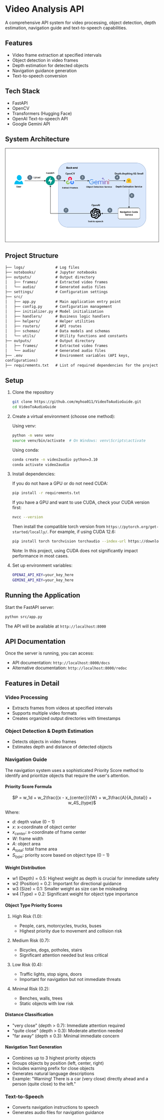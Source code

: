 # Video Analysis API

A comprehensive API system for video processing, object detection, depth estimation, navigation guide and text-to-speech capabilities.

## Features

- Video frame extraction at specified intervals
- Object detection in video frames
- Depth estimation for detected objects
- Navigation guidance generation
- Text-to-speech conversion

## Tech Stack

- FastAPI
- OpenCV
- Transformers (Hugging Face)
- OpenAI Text-to-speech API
- Google Gemini API

## **System Architecture**
![System Architecture](./assets/images/video-to-audio-app-architecture.png)
## Project Structure

```plaintext
├── logs/              # Log files
├── notebooks/         # Jupyter notebooks
├── outputs/           # Output directory
│   ├── frames/        # Extracted video frames
│   └── audio/         # Generated audio files
├── settings/          # Configuration settings
├── src/
│   ├── app.py         # Main application entry point
│   ├── config.py      # Configuration management
│   ├── initializer.py # Model initialization
│   ├── handlers/      # Business logic handlers
│   ├── helpers/       # Helper utilities
│   ├── routers/       # API routes
│   ├── schemas/       # Data models and schemas
│   └── utils/         # Utility functions and constants
├── outputs/           # Output directory
│   ├── frames/        # Extracted video frames
│   └── audio/         # Generated audio files
├── .env               # Environment variables (API keys, configurations)
├── requirements.txt   # List of required dependencies for the project
```

## Setup

1. Clone the repository
    ```bash
    git clone https://github.com/myhoa011/VideoToAudioGuide.git
    cd VideoToAudioGuide
    ```
2. Create a virtual environment (choose one method):

    Using venv:
    ```bash
    python -m venv venv
    source venv/bin/activate  # On Windows: venv\Scripts\activate
    ```

    Using conda:
    ```bash
    conda create -n video2audio python=3.10
    conda activate video2audio
    ```

3. Install dependencies:

    If you do not have a GPU or do not need CUDA:
    ```bash
    pip install -r requirements.txt
    ```

    If you have a GPU and want to use CUDA, check your CUDA version first:
    ```bash
    nvcc --version
    ```

    Then install the compatible torch version from `https://pytorch.org/get-started/locally/`. For example, if using CUDA 12.6:
    ```bash
    pip install torch torchvision torchaudio --index-url https://download.pytorch.org/whl/cu126
    ```

    Note: In this project, using CUDA does not significantly impact performance in most cases.

4. Set up environment variables:
    ```bash
    OPENAI_API_KEY=your_key_here
    GEMINI_API_KEY=your_key_here
    ```

## Running the Application

Start the FastAPI server:

```bash
python src/app.py
```

The API will be available at `http://localhost:8000`

## API Documentation

Once the server is running, you can access:
- API documentation: `http://localhost:8000/docs`
- Alternative documentation: `http://localhost:8000/redoc`

## Features in Detail

### Video Processing
- Extracts frames from videos at specified intervals
- Supports multiple video formats
- Creates organized output directories with timestamps

### Object Detection & Depth Estimation
- Detects objects in video frames
- Estimates depth and distance of detected objects

### Navigation Guide
The navigation system uses a sophisticated Priority Score method to identify and prioritize objects that require the user's attention. 

#### Priority Score Formula
<div align="center">

$P = w_1d + w_2\frac{(x - x_{center})}{W} + w_3\frac{A}{A_{total}} + w_4S_{type}$
</div>

Where:
- $d$: depth value $(0-1)$
- $x$: x-coordinate of object center
- $x_{center}$: x-coordinate of frame center
- $W$: frame width
- $A$: object area
- $A_{total}$: total frame area
- $S_{type}$: priority score based on object type $(0-1)$

#### Weight Distribution
- w1 (Depth) = 0.5: Highest weight as depth is crucial for immediate safety
- w2 (Position) = 0.2: Important for directional guidance
- w3 (Size) = 0.1: Smaller weight as size can be misleading
- w4 (Type) = 0.2: Significant weight for object type importance

#### Object Type Priority Scores
1. High Risk (1.0):
   - People, cars, motorcycles, trucks, buses
   - Highest priority due to movement and collision risk

2. Medium Risk (0.7):
   - Bicycles, dogs, potholes, stairs
   - Significant attention needed but less critical

3. Low Risk (0.4):
   - Traffic lights, stop signs, doors
   - Important for navigation but not immediate threats

4. Minimal Risk (0.2):
   - Benches, walls, trees
   - Static objects with low risk

#### Distance Classification
- "very close" (depth > 0.7): Immediate attention required
- "quite close" (depth > 0.3): Moderate attention needed
- "far away" (depth ≤ 0.3): Minimal immediate concern

#### Navigation Text Generation
- Combines up to 3 highest priority objects
- Groups objects by position (left, center, right)
- Includes warning prefix for close objects
- Generates natural language descriptions
- Example: "Warning! There is a car (very close) directly ahead and a person (quite close) to the left."

### Text-to-Speech
- Converts navigation instructions to speech
- Generates audio files for navigation guidance